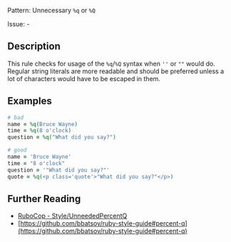 Pattern: Unnecessary `%q` or `%Q`

Issue: -

## Description

This rule checks for usage of the `%q`/`%Q` syntax when `''` or `""` would do. Regular string literals are more readable and should be preferred unless a lot of characters would have to be escaped in them.

## Examples

```ruby
# bad
name = %q(Bruce Wayne)
time = %q(8 o'clock)
question = %q("What did you say?")

# good
name = 'Bruce Wayne'
time = "8 o'clock"
question = '"What did you say?"'
quote = %q(<p class='quote'>"What did you say?"</p>)
```

## Further Reading

* [RuboCop - Style/UnneededPercentQ](https://rubocop.readthedocs.io/en/latest/cops_style/#styleunneededpercentq)
* [https://github.com/bbatsov/ruby-style-guide#percent-q](https://github.com/bbatsov/ruby-style-guide#percent-q)
